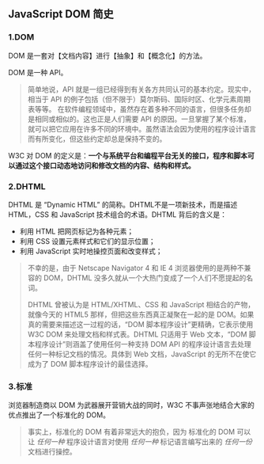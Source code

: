 ## JavaScript DOM 简史

### 1.DOM

DOM 是一套对【文档内容】进行【抽象】和【概念化】的方法。

DOM 是一种 API。

> 简单地说，API 就是一组已经得到有关各方共同认可的基本约定。现实中，相当于 API 的例子包括（但不限于）莫尔斯码、国际时区、化学元素周期表等等。
> 在软件编程领域中，虽然存在着多种不同的语言，但很多任务却是相同或相似的。这也正是人们需要 API 的原因。一旦掌握了某个标准，就可以把它应用在许多不同的环境中。虽然语法会因为使用的程序设计语言而有所变化，但这些约定却总是保持不变的。

W3C 对 DOM 的定义是：**一个与系统平台和编程平台无关的接口，程序和脚本可以通过这个接口动态地访问和修改文档的内容、结构和样式。**


### 2.DHTML

DHTML 是 “Dynamic HTML” 的简称。DHTML不是一项新技术，而是描述 HTML，CSS 和 JavaScript 技术组合的术语。DHTML 背后的含义是：

- 利用 HTML 把网页标记为各种元素；
- 利用 CSS 设置元素样式和它们的显示位置；
- 利用 JavaScript 实时地操控页面和改变样式；

> 不幸的是，由于 Netscape Navigator 4 和 IE 4 浏览器使用的是两种不兼容的 DOM，DHTML 没多久就从一个大热门变成了一个人们不愿提起的名词。
>
> DHTML 曾被认为是 HTML/XHTML、CSS 和 JavaScript 相结合的产物，就像今天的 HTML5 那样，但把这些东西真正凝聚在一起的是 DOM。如果真的需要来描述这一过程的话，“DOM 脚本程序设计”更精确，它表示使用 W3C DOM 来处理文档和样式表。DHTML 只适用于 Web 文本，“DOM 脚本程序设计”则涵盖了使用任何一种支持 DOM API 的程序设计语言去处理任何一种标记文档的情况。具体到 Web 文档，JavaScript 的无所不在使它成为了 DOM 脚本程序设计的最佳选择。

### 3.标准

浏览器制造商以 DOM 为武器展开营销大战的同时，W3C 不事声张地结合大家的优点推出了一个标准化的 DOM。

> 事实上，标准化的 DOM 有着非常远大的抱负，因为 标准化的 DOM 可以让 *任何一种* 程序设计语言对使用 *任何一种* 标记语言编写出来的 *任何一份* 文档进行操控。
